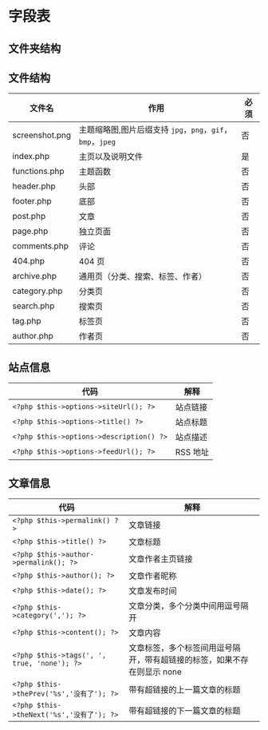 # 字段表

## 文件夹结构

## 文件结构

| 文件名         | 作用                                                       | 必须 |
| -------------- | ---------------------------------------------------------- | ---- |
| screenshot.png | 主题缩略图,图片后缀支持 `jpg`，`png`，`gif`，`bmp`，`jpeg` | 否   |
| index.php      | 主页以及说明文件                                           | 是   |
| functions.php  | 主题函数                                                   | 否   |
| header.php     | 头部                                                       | 否   |
| footer.php     | 底部                                                       | 否   |
| post.php       | 文章                                                       | 否   |
| page.php       | 独立页面                                                   | 否   |
| comments.php   | 评论                                                       | 否   |
| 404.php        | 404 页                                                     | 否   |
| archive.php    | 通用页（分类、搜索、标签、作者）                           | 否   |
| category.php   | 分类页                                                     | 否   |
| search.php     | 搜索页                                                     | 否   |
| tag.php        | 标签页                                                     | 否   |
| author.php     | 作者页                                                     | 否   |

## 站点信息

| 代码                                     | 解释     |
| ---------------------------------------- | -------- |
| `<?php $this->options->siteUrl(); ?>`    | 站点链接 |
| `<?php $this->options->title() ?>`       | 站点标题 |
| `<?php $this->options->description() ?>` | 站点描述 |
| `<?php $this->options->feedUrl(); ?>`    | RSS 地址 |

## 文章信息

| 代码                                        | 解释                                                         |
| ------------------------------------------- | ------------------------------------------------------------ |
| `<?php $this->permalink() ?>`               | 文章链接                                                     |
| `<?php $this->title() ?>`                   | 文章标题                                                     |
| `<?php $this->author->permalink(); ?>`      | 文章作者主页链接                                             |
| `<?php $this->author(); ?>`                 | 文章作者昵称                                                 |
| `<?php $this->date(); ?>`                   | 文章发布时间                                                 |
| `<?php $this->category(','); ?>`            | 文章分类，多个分类中间用逗号隔开                             |
| `<?php $this->content(); ?>`                | 文章内容                                                     |
| `<?php $this->tags(', ', true, 'none'); ?>` | 文章标签，多个标签间用逗号隔开，带有超链接的标签，如果不存在则显示 none |
| `<?php $this->thePrev('%s','没有了'); ?>`   | 带有超链接的上一篇文章的标题                                 |
| `<?php $this->theNext('%s','没有了'); ?>`   | 带有超链接的下一篇文章的标题                                 |
